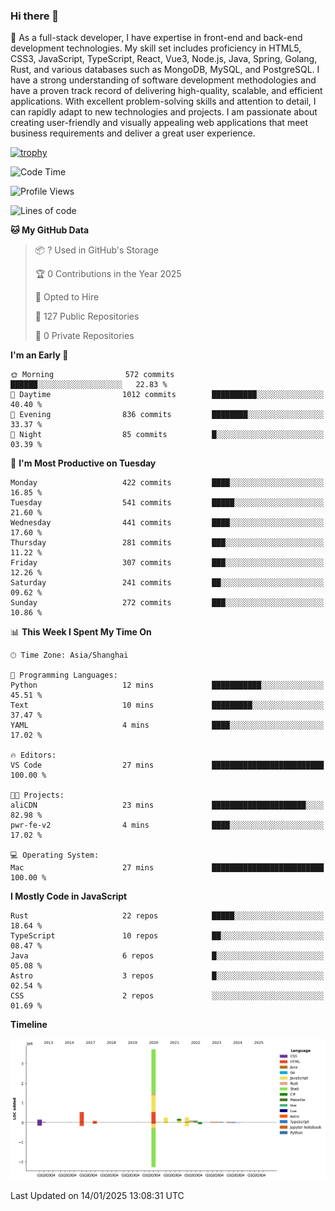 ### Hi there 👋

🌱 As a full-stack developer, I have expertise in front-end and back-end development technologies. My skill set includes proficiency in HTML5, CSS3, JavaScript, TypeScript, React, Vue3, Node.js, Java, Spring, Golang, Rust, and various databases such as MongoDB, MySQL, and PostgreSQL. I have a strong understanding of software development methodologies and have a proven track record of delivering high-quality, scalable, and efficient applications. With excellent problem-solving skills and attention to detail, I can rapidly adapt to new technologies and projects. I am passionate about creating user-friendly and visually appealing web applications that meet business requirements and deliver a great user experience.

[![trophy](https://github-profile-trophy.vercel.app/?username=elton&rank=SECRET,SSS,SS,S,AAA,AA,A&theme=onedark&no-frame=true&margin-w=10)](https://github.com/ryo-ma/github-profile-trophy)

<!--START_SECTION:waka-->
![Code Time](http://img.shields.io/badge/Code%20Time-1%2C426%20hrs%2042%20mins-blue)

![Profile Views](http://img.shields.io/badge/Profile%20Views-0-blue)

![Lines of code](https://img.shields.io/badge/From%20Hello%20World%20I%27ve%20Written-5.6%20million%20lines%20of%20code-blue)

**🐱 My GitHub Data** 

> 📦 ? Used in GitHub's Storage 
 > 
> 🏆 0 Contributions in the Year 2025
 > 
> 💼 Opted to Hire
 > 
> 📜 127 Public Repositories 
 > 
> 🔑 0 Private Repositories 
 > 
**I'm an Early 🐤** 

```text
🌞 Morning                572 commits         ██████░░░░░░░░░░░░░░░░░░░   22.83 % 
🌆 Daytime                1012 commits        ██████████░░░░░░░░░░░░░░░   40.40 % 
🌃 Evening                836 commits         ████████░░░░░░░░░░░░░░░░░   33.37 % 
🌙 Night                  85 commits          █░░░░░░░░░░░░░░░░░░░░░░░░   03.39 % 
```
📅 **I'm Most Productive on Tuesday** 

```text
Monday                   422 commits         ████░░░░░░░░░░░░░░░░░░░░░   16.85 % 
Tuesday                  541 commits         █████░░░░░░░░░░░░░░░░░░░░   21.60 % 
Wednesday                441 commits         ████░░░░░░░░░░░░░░░░░░░░░   17.60 % 
Thursday                 281 commits         ███░░░░░░░░░░░░░░░░░░░░░░   11.22 % 
Friday                   307 commits         ███░░░░░░░░░░░░░░░░░░░░░░   12.26 % 
Saturday                 241 commits         ██░░░░░░░░░░░░░░░░░░░░░░░   09.62 % 
Sunday                   272 commits         ███░░░░░░░░░░░░░░░░░░░░░░   10.86 % 
```


📊 **This Week I Spent My Time On** 

```text
🕑︎ Time Zone: Asia/Shanghai

💬 Programming Languages: 
Python                   12 mins             ███████████░░░░░░░░░░░░░░   45.51 % 
Text                     10 mins             █████████░░░░░░░░░░░░░░░░   37.47 % 
YAML                     4 mins              ████░░░░░░░░░░░░░░░░░░░░░   17.02 % 

🔥 Editors: 
VS Code                  27 mins             █████████████████████████   100.00 % 

🐱‍💻 Projects: 
aliCDN                   23 mins             █████████████████████░░░░   82.98 % 
pwr-fe-v2                4 mins              ████░░░░░░░░░░░░░░░░░░░░░   17.02 % 

💻 Operating System: 
Mac                      27 mins             █████████████████████████   100.00 % 
```

**I Mostly Code in JavaScript** 

```text
Rust                     22 repos            █████░░░░░░░░░░░░░░░░░░░░   18.64 % 
TypeScript               10 repos            ██░░░░░░░░░░░░░░░░░░░░░░░   08.47 % 
Java                     6 repos             █░░░░░░░░░░░░░░░░░░░░░░░░   05.08 % 
Astro                    3 repos             █░░░░░░░░░░░░░░░░░░░░░░░░   02.54 % 
CSS                      2 repos             ░░░░░░░░░░░░░░░░░░░░░░░░░   01.69 % 
```



**Timeline**

![Lines of Code chart](https://raw.githubusercontent.com/elton/elton/main/assets/bar_graph.png)


 Last Updated on 14/01/2025 13:08:31 UTC
<!--END_SECTION:waka-->

<!--
**elton/elton** is a ✨ _special_ ✨ repository because its `README.md` (this file) appears on your GitHub profile.

Here are some ideas to get you started:

- 🔭 I’m currently working on ...
- 🌱 I’m currently learning ...
- 👯 I’m looking to collaborate on ...
- 🤔 I’m looking for help with ...
- 💬 Ask me about ...
- 📫 How to reach me: ...
- 😄 Pronouns: ...
- ⚡ Fun fact: ...
-->
